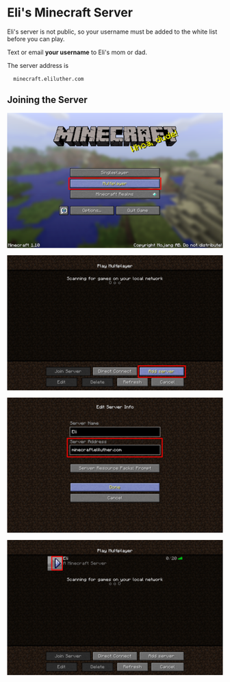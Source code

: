# Eli's Minecraft Server

Eli's server is not public, so your username must be added to the white list before you can play. 

Text or email <b>your username</b> to Eli's mom or dad. 

The server address is 

      minecraft.eliluther.com


## Joining the Server

![Multiplayer](./screen/01.png)

![Add server](./screen/02.png)

![Server Address](./screen/03.png)

![Play](./screen/04.png)